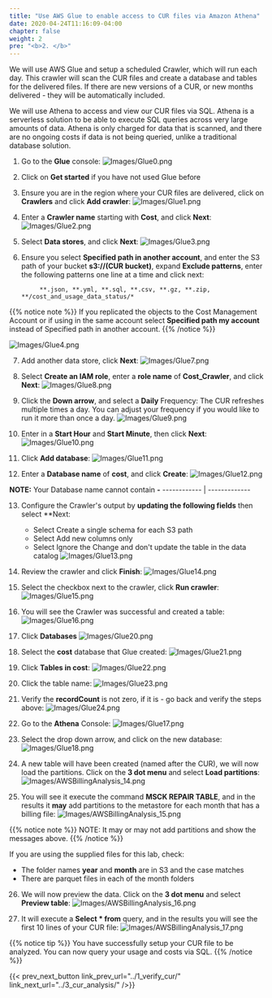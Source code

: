 ```yaml
---
title: "Use AWS Glue to enable access to CUR files via Amazon Athena"
date: 2020-04-24T11:16:09-04:00
chapter: false
weight: 2
pre: "<b>2. </b>"
---
```

We will use AWS Glue and setup a scheduled Crawler, which will run each day. This crawler will scan the CUR files and create a database and tables for the delivered files. If there are new versions of a CUR, or new months delivered - they will be automatically included.

We will use Athena to access and view our CUR files via SQL. Athena is a serverless solution to be able to execute SQL queries across very large amounts of data. Athena is only charged for data that is scanned, and there are no ongoing costs if data is not being queried, unlike a traditional database solution.



1.  Go to the **Glue** console:
![Images/Glue0.png](/Cost/200_4_Cost_and_Usage_Analysis/Images/Glue0.png?classes=lab_picture_small)

2. Click on **Get started** if you have not used Glue before

3. Ensure you are in the region where your CUR files are delivered, click on **Crawlers** and click **Add crawler**:
![Images/Glue1.png](/Cost/200_4_Cost_and_Usage_Analysis/Images/Glue1.png?classes=lab_picture_small)

4. Enter a **Crawler name** starting with **Cost**, and click **Next**:
![Images/Glue2.png](/Cost/200_4_Cost_and_Usage_Analysis/Images/Glue2.png?classes=lab_picture_small)

5. Select **Data stores**, and click **Next**:
![Images/Glue3.png](/Cost/200_4_Cost_and_Usage_Analysis/Images/Glue3.png?classes=lab_picture_small)

6. Ensure you select **Specified path in another account**, and enter the S3 path of your bucket **s3://(CUR bucket)**, expand **Exclude patterns**, enter the following patterns one line at a time and click next:

            **.json, **.yml, **.sql, **.csv, **.gz, **.zip, **/cost_and_usage_data_status/*

{{% notice note %}}
If you replicated the objects to the Cost Management Account or if using in the same account select **Specified path my account** instead of Specified path in another account.
{{% /notice %}}			

![Images/Glue4.png](/Cost/200_4_Cost_and_Usage_Analysis/Images/Glue4.png?classes=lab_picture_small)

7. Add another data store, click **Next**:
![Images/Glue7.png](/Cost/200_4_Cost_and_Usage_Analysis/Images/Glue7.png?classes=lab_picture_small)

8. Select **Create an IAM role**, enter a **role name** of **Cost_Crawler**, and click **Next**:
![Images/Glue8.png](/Cost/200_4_Cost_and_Usage_Analysis/Images/Glue8.png?classes=lab_picture_small)

9. Click the **Down arrow**, and select a **Daily** Frequency:
The CUR refreshes multiple times a day. You can adjust your frequency if you would like to run it more than once a day.
![Images/Glue9.png](/Cost/200_4_Cost_and_Usage_Analysis/Images/Glue9.png?classes=lab_picture_small)

10. Enter in a **Start Hour** and **Start Minute**, then click **Next**:
![Images/Glue10.png](/Cost/200_4_Cost_and_Usage_Analysis/Images/Glue10.png?classes=lab_picture_small)

11. Click **Add database**:
![Images/Glue11.png](/Cost/200_4_Cost_and_Usage_Analysis/Images/Glue11.png?classes=lab_picture_small)

12. Enter a **Database name** of **cost**, and click **Create**:
![Images/Glue12.png](/Cost/200_4_Cost_and_Usage_Analysis/Images/Glue12.png?classes=lab_picture_small)

**NOTE:** Your Database name cannot contain **-**
    ------------ | -------------

13. Configure the Crawler's output by **updating the following fields** then select **Next:
	- Select Create a single schema for each S3 path
	- Select Add new columns only
	- Select Ignore the Change and don't update the table in the data catalog
![Images/Glue13.png](/Cost/200_4_Cost_and_Usage_Analysis/Images/Glue13.png?classes=lab_picture_small)

14. Review the crawler and click **Finish**:
![Images/Glue14.png](/Cost/200_4_Cost_and_Usage_Analysis/Images/Glue14.png?classes=lab_picture_small)

15. Select the checkbox next to the crawler, click **Run crawler**:
![Images/Glue15.png](/Cost/200_4_Cost_and_Usage_Analysis/Images/Glue15.png?classes=lab_picture_small)

16. You will see the Crawler was successful and created a table:
![Images/Glue16.png](/Cost/200_4_Cost_and_Usage_Analysis/Images/Glue16.png?classes=lab_picture_small)

17. Click **Databases**
![Images/Glue20.png](/Cost/200_4_Cost_and_Usage_Analysis/Images/Glue20.png?classes=lab_picture_small)

18. Select the **cost** database that Glue created:
![Images/Glue21.png](/Cost/200_4_Cost_and_Usage_Analysis/Images/Glue21.png?classes=lab_picture_small)

19. Click **Tables in cost**:
![Images/Glue22.png](/Cost/200_4_Cost_and_Usage_Analysis/Images/Glue22.png?classes=lab_picture_small)

20. Click the table name:
![Images/Glue23.png](/Cost/200_4_Cost_and_Usage_Analysis/Images/Glue23.png?classes=lab_picture_small)

21. Verify the **recordCount** is not zero, if it is - go back and verify the steps above:
![Images/Glue24.png](/Cost/200_4_Cost_and_Usage_Analysis/Images/Glue24.png?classes=lab_picture_small)

22. Go to the **Athena** Console:
![Images/Glue17.png](/Cost/200_4_Cost_and_Usage_Analysis/Images/Glue17.png?classes=lab_picture_small)

23. Select the drop down arrow, and click on the new database:
![Images/Glue18.png](/Cost/200_4_Cost_and_Usage_Analysis/Images/Glue18.png?classes=lab_picture_small)

24. A new table will have been created (named after the CUR), we will now load the partitions. Click on the **3 dot menu** and select **Load partitions**:
![Images/AWSBillingAnalysis_14.png](/Cost/200_4_Cost_and_Usage_Analysis/Images/AWSBillingAnalysis_14.png?classes=lab_picture_small)

25. You will see it execute the command **MSCK REPAIR TABLE**, and in the results it **may** add partitions to the metastore for each month that has a billing file:
![Images/AWSBillingAnalysis_15.png](/Cost/200_4_Cost_and_Usage_Analysis/Images/AWSBillingAnalysis_15.png?classes=lab_picture_small)

{{% notice note %}}
NOTE: It may or may not add partitions and show the messages above.
{{% /notice %}}

If you are using the supplied files for this lab, check:
- The folder names **year** and **month** are in S3 and the case matches
- There are parquet files in each of the month folders

26.  We will now preview the data.  Click on the **3 dot menu** and select **Preview table**:
![Images/AWSBillingAnalysis_16.png](/Cost/200_4_Cost_and_Usage_Analysis/Images/AWSBillingAnalysis_16.png?classes=lab_picture_small)

27. It will execute a **Select * from** query, and in the results you will see the first 10 lines of your CUR file:
![Images/AWSBillingAnalysis_17.png](/Cost/200_4_Cost_and_Usage_Analysis/Images/AWSBillingAnalysis_17.png?classes=lab_picture_small)

{{% notice tip %}}
You have successfully setup your CUR file to be analyzed. You can now query your usage and costs via SQL.
{{% /notice %}}

{{< prev_next_button link_prev_url="../1_verify_cur/" link_next_url="../3_cur_analysis/" />}}

